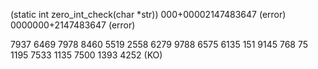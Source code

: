 (static int	zero_int_check(char *str))
	000+00002147483647 (error)
	0000000+2147483647 (error)




7937 6469 7978 8460 5519 2558 6279 9788 6575 6135 151 9145 768 75 1195 7533 1135 7500 1393 4252 (KO)
